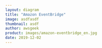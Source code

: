 ```yaml
---
layout: diagram
title: "Amazon EventBridge"
image: asdfasdf
thumbnail: asdf
author: awsgeek
product: images/amazon-eventbridge_en.jpg
date: 2019-12-02
---
```

